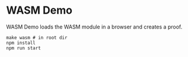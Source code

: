 # WASM Demo 

WASM Demo loads the WASM module in a browser and creates a proof.

```
make wasm # in root dir
npm install
npm run start
```
